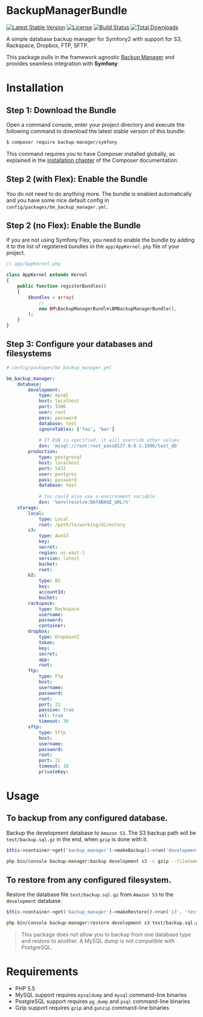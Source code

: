 BackupManagerBundle
===================

[![Latest Stable Version](https://poser.pugx.org/backup-manager/symfony/version.png)](https://packagist.org/packages/backup-manager/symfony)
[![License](https://poser.pugx.org/backup-manager/symfony/license.png)](https://packagist.org/packages/backup-manager/symfony)
[![Build Status](https://travis-ci.org/backup-manager/symfony.svg?branch=master)](https://travis-ci.org/backup-manager/symfony)
[![Total Downloads](https://poser.pugx.org/backup-manager/symfony/downloads.png)](https://packagist.org/packages/backup-manager/symfony)

A simple database backup manager for Symfony2 with support for S3, Rackspace, Dropbox, FTP, SFTP.

This package pulls in the framework agnostic [Backup Manager](https://github.com/backup-manager/backup-manager) and provides seamless integration with **Symfony**. 

Installation
============

Step 1: Download the Bundle
---------------------------

Open a command console, enter your project directory and execute the
following command to download the latest stable version of this bundle:

```bash
$ composer require backup-manager/symfony
```

This command requires you to have Composer installed globally, as explained
in the [installation chapter](https://getcomposer.org/doc/00-intro.md)
of the Composer documentation.

Step 2 (with Flex): Enable the Bundle
-------------------------------------

You do not need to do anything more. The bundle is enabled automatically and 
you have some nice default config in `config/packages/bm_backup_manager.yml`.

Step 2 (no Flex): Enable the Bundle
-----------------------------------

If you are not using Symfony Flex, you need to enable the bundle by adding it to 
the list of registered bundles in the `app/AppKernel.php` file of your project.

```php
// app/AppKernel.php

class AppKernel extends Kernel
{
    public function registerBundles()
    {
        $bundles = array(
            // ...
            new BM\BackupManagerBundle\BMBackupManagerBundle(),
        );
    }
}
```

Step 3: Configure your databases and filesystems
------------------------------------------------

```yaml
# config/packages/bm_backup_manager.yml

bm_backup_manager:
    database:
        development:
            type: mysql
            host: localhost
            port: 3306
            user: root
            pass: password
            database: test
            ignoreTables: ['foo', 'bar']
            
            # If DSN is specified, it will override other values
            dsn: 'mysql://root:root_pass@127.0.0.1:3306/test_db'
        production:
            type: postgresql
            host: localhost
            port: 5432
            user: postgres
            pass: password
            database: test
            
            # You could also use a environment variable
            dsn: '%env(resolve:DATABASE_URL)%'
    storage:
        local:
            type: Local
            root: /path/to/working/directory
        s3:
            type: AwsS3
            key:
            secret:
            region: us-east-1
            version: latest
            bucket:
            root:
        b2:
            type: B2
            key:
            accountId:
            bucket:
        rackspace:
            type: Rackspace
            username:
            password:
            container:
        dropbox:
            type: DropboxV2
            token:
            key:
            secret:
            app:
            root:
        ftp:
            type: Ftp
            host:
            username:
            password:
            root:
            port: 21
            passive: true
            ssl: true
            timeout: 30
        sftp:
            type: Sftp
            host:
            username:
            password:
            root:
            port: 21
            timeout: 10
            privateKey:
```

Usage
=====

To backup from any configured database.
-------------------------------------------------

Backup the development database to `Amazon S3`. The S3 backup path will be `test/backup.sql.gz` in the end, when `gzip` is done with it.

```php
$this->container->get('backup_manager')->makeBackup()->run('development', [new Destination('s3', 'test/backup.sql')], 'gzip');
```

```bash
php bin/console backup-manager:backup development s3 -c gzip --filename test/backup.sql
```

To restore from any configured filesystem.
---------------------------------------------------

Restore the database file `test/backup.sql.gz` from `Amazon S3` to the `development` database.

```php
$this->container->get('backup_manager')->makeRestore()->run('s3', 'test/backup.sql.gz', 'development', 'gzip');
```

```bash
php bin/console backup-manager:restore development s3 test/backup.sql.gz -c gzip 
```

> This package does not allow you to backup from one database type and restore to another. A MySQL dump is not compatible with PostgreSQL.

Requirements
============

- PHP 5.5
- MySQL support requires `mysqldump` and `mysql` command-line binaries
- PostgreSQL support requires `pg_dump` and `psql` command-line binaries
- Gzip support requires `gzip` and `gunzip` command-line binaries
